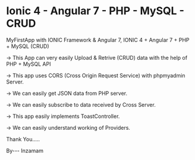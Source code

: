 # Ionic 4 - Angular 7 - PHP - MySQL - CRUD
MyFirstApp with IONIC Framework & Angular 7,  IONIC 4 + Angular 7 + PHP  + MySQL (CRUD)


->	This App can very easily Upload & Retrive (CRUD) data  with the help of PHP + MySQL API

->	This app uses CORS (Cross Origin Request Service) with phpmyadmin Server.

->	We can easily get JSON data from PHP server.

->	We can easily subscribe to data received by Cross Server.

->	This app easily implements ToastController.

->	We can easily understand working of Providers.


Thank You.....

By---	Inzamam
